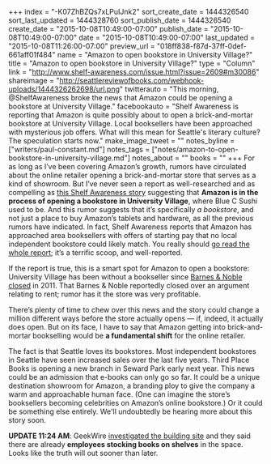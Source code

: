 +++
index = "-K07ZhBZQs7xLPuIJnk2"
sort_create_date = 1444326540
sort_last_updated = 1444328760
sort_publish_date = 1444326540
create_date = "2015-10-08T10:49:00-07:00"
publish_date = "2015-10-08T10:49:00-07:00"
date = "2015-10-08T10:49:00-07:00"
last_updated = "2015-10-08T11:26:00-07:00"
preview_url = "018ff838-f87d-37ff-0def-661aff01f484"
name = "Amazon to open bookstore in University Village?"
title = "Amazon to open bookstore in University Village?"
type = "Column"
link = "http://www.shelf-awareness.com/issue.html?issue=2609#m30086"
shareimage = "http://seattlereviewofbooks.com/webhook-uploads/1444326262698/url.png"
twitterauto = "This morning, @ShelfAwareness broke the news that Amazon could be opening a bookstore at University Village."
facebookauto = "Shelf Awareness is reporting that Amazon is quite possibly about to open a brick-and-mortar bookstore at University Village. Local booksellers have been approached with mysterious job offers. What will this mean for Seattle's literary culture? The speculation starts now."
make_image_tweet = ""
notes_byline = ["writers/paul-constant.md"]
notes_tags = ["notes/amazon-to-open-bookstore-in-university-village.md"]
notes_about = ""
books = ""
+++
For as long as I’ve been covering Amazon’s growth, rumors have circulated about the online retailer opening a brick-and-mortar store that serves as a kind of showroom. But I’ve never seen a report as well-researched and as compelling as [this Shelf Awareness story](http://www.shelf-awareness.com/issue.html?issue=2609#m30086) suggesting that **Amazon is in the process of opening a bookstore in University Village**, where Blue C Sushi used to be. And this rumor suggests that it’s specifically _a bookstore_, and not just a place to buy Amazon’s tablets and hardware, as all the previous rumors have indicated. In fact, Shelf Awareness reports that Amazon has approached area booksellers with offers of starting pay that no local independent bookstore could likely match. You really should [go read the whole report](http://www.shelf-awareness.com/issue.html?issue=2609#m30086); it’s a terrific scoop, and well-reported.

If the report is true, this is a smart spot for Amazon to open a bookstore: University Village has been without a bookseller since [Barnes & Noble closed](http://www.seattletimes.com/business/barnes-noble-to-close-its-u-village-store/) in 2011. That Barnes & Noble reportedly closed over an argument relating to rent; rumor has it the store was very profitable.

There’s plenty of time to chew over this news and the story could change a million different ways before the store actually opens — if, indeed, it actually does open. But on its face, I have to say that Amazon getting into brick-and-mortar bookselling would be **a fundamental shift** for the online retailer. 

The fact is that Seattle loves its bookstores. Most independent bookstores in Seattle have seen increased sales over the last five years. Third Place Books is opening a new branch in Seward Park early next year. This news could be an admission that e-books can only go so far. It could be a unique destination showroom for Amazon, a branding ploy to give the company a warm and approachable human face. (One can imagine the store’s booksellers becoming celebrities on Amazon’s online bookstore.) Or it could be something else entirely. We'll undoubtedly be hearing more about this story soon.

**UPDATE 11:24 AM**: GeekWire [investigated the building site](http://www.geekwire.com/2015/is-this-amazons-first-bookstore-mystery-surrounds-secretive-seattle-retail-site/) and they said there are already **employees stocking books on shelves** in the space. Looks like the truth will out sooner than later.  
